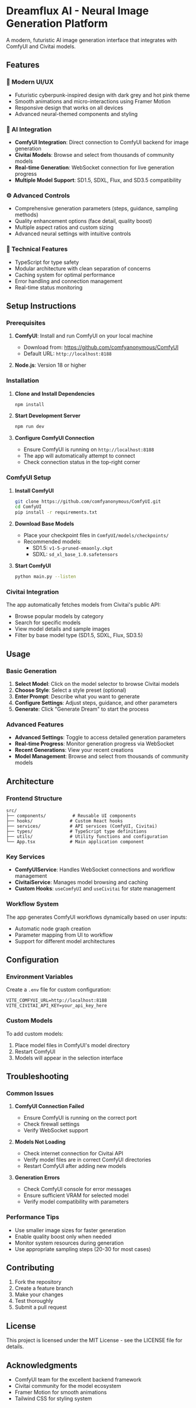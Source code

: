 # Dreamflux AI - Neural Image Generation Platform

A modern, futuristic AI image generation interface that integrates with ComfyUI and Civitai models.

## Features

### 🎨 Modern UI/UX
- Futuristic cyberpunk-inspired design with dark grey and hot pink theme
- Smooth animations and micro-interactions using Framer Motion
- Responsive design that works on all devices
- Advanced neural-themed components and styling

### 🤖 AI Integration
- **ComfyUI Integration**: Direct connection to ComfyUI backend for image generation
- **Civitai Models**: Browse and select from thousands of community models
- **Real-time Generation**: WebSocket connection for live generation progress
- **Multiple Model Support**: SD1.5, SDXL, Flux, and SD3.5 compatibility

### ⚙️ Advanced Controls
- Comprehensive generation parameters (steps, guidance, sampling methods)
- Quality enhancement options (face detail, quality boost)
- Multiple aspect ratios and custom sizing
- Advanced neural settings with intuitive controls

### 🔧 Technical Features
- TypeScript for type safety
- Modular architecture with clean separation of concerns
- Caching system for optimal performance
- Error handling and connection management
- Real-time status monitoring

## Setup Instructions

### Prerequisites
1. **ComfyUI**: Install and run ComfyUI on your local machine
   - Download from: https://github.com/comfyanonymous/ComfyUI
   - Default URL: `http://localhost:8188`

2. **Node.js**: Version 18 or higher

### Installation

1. **Clone and Install Dependencies**
   ```bash
   npm install
   ```

2. **Start Development Server**
   ```bash
   npm run dev
   ```

3. **Configure ComfyUI Connection**
   - Ensure ComfyUI is running on `http://localhost:8188`
   - The app will automatically attempt to connect
   - Check connection status in the top-right corner

### ComfyUI Setup

1. **Install ComfyUI**
   ```bash
   git clone https://github.com/comfyanonymous/ComfyUI.git
   cd ComfyUI
   pip install -r requirements.txt
   ```

2. **Download Base Models**
   - Place your checkpoint files in `ComfyUI/models/checkpoints/`
   - Recommended models:
     - SD1.5: `v1-5-pruned-emaonly.ckpt`
     - SDXL: `sd_xl_base_1.0.safetensors`

3. **Start ComfyUI**
   ```bash
   python main.py --listen
   ```

### Civitai Integration

The app automatically fetches models from Civitai's public API:
- Browse popular models by category
- Search for specific models
- View model details and sample images
- Filter by base model type (SD1.5, SDXL, Flux, SD3.5)

## Usage

### Basic Generation
1. **Select Model**: Click on the model selector to browse Civitai models
2. **Choose Style**: Select a style preset (optional)
3. **Enter Prompt**: Describe what you want to generate
4. **Configure Settings**: Adjust steps, guidance, and other parameters
5. **Generate**: Click "Generate Dream" to start the process

### Advanced Features
- **Advanced Settings**: Toggle to access detailed generation parameters
- **Real-time Progress**: Monitor generation progress via WebSocket
- **Recent Generations**: View your recent creations
- **Model Management**: Browse and select from thousands of community models

## Architecture

### Frontend Structure
```
src/
├── components/          # Reusable UI components
├── hooks/              # Custom React hooks
├── services/           # API services (ComfyUI, Civitai)
├── types/              # TypeScript type definitions
├── utils/              # Utility functions and configuration
└── App.tsx             # Main application component
```

### Key Services
- **ComfyUIService**: Handles WebSocket connections and workflow management
- **CivitaiService**: Manages model browsing and caching
- **Custom Hooks**: `useComfyUI` and `useCivitai` for state management

### Workflow System
The app generates ComfyUI workflows dynamically based on user inputs:
- Automatic node graph creation
- Parameter mapping from UI to workflow
- Support for different model architectures

## Configuration

### Environment Variables
Create a `.env` file for custom configuration:
```env
VITE_COMFYUI_URL=http://localhost:8188
VITE_CIVITAI_API_KEY=your_api_key_here
```

### Custom Models
To add custom models:
1. Place model files in ComfyUI's model directory
2. Restart ComfyUI
3. Models will appear in the selection interface

## Troubleshooting

### Common Issues

1. **ComfyUI Connection Failed**
   - Ensure ComfyUI is running on the correct port
   - Check firewall settings
   - Verify WebSocket support

2. **Models Not Loading**
   - Check internet connection for Civitai API
   - Verify model files are in correct ComfyUI directories
   - Restart ComfyUI after adding new models

3. **Generation Errors**
   - Check ComfyUI console for error messages
   - Ensure sufficient VRAM for selected model
   - Verify model compatibility with parameters

### Performance Tips
- Use smaller image sizes for faster generation
- Enable quality boost only when needed
- Monitor system resources during generation
- Use appropriate sampling steps (20-30 for most cases)

## Contributing

1. Fork the repository
2. Create a feature branch
3. Make your changes
4. Test thoroughly
5. Submit a pull request

## License

This project is licensed under the MIT License - see the LICENSE file for details.

## Acknowledgments

- ComfyUI team for the excellent backend framework
- Civitai community for the model ecosystem
- Framer Motion for smooth animations
- Tailwind CSS for styling system